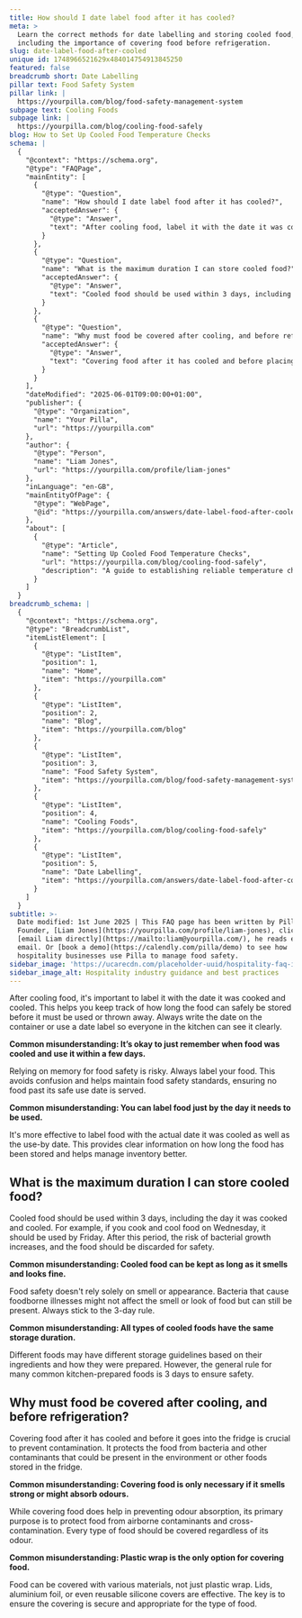 ```yaml
---
title: How should I date label food after it has cooled?
meta: >
  Learn the correct methods for date labelling and storing cooled food,
  including the importance of covering food before refrigeration.
slug: date-label-food-after-cooled
unique id: 1748966521629x484014754913845250
featured: false
breadcrumb short: Date Labelling
pillar text: Food Safety System
pillar link: |
  https://yourpilla.com/blog/food-safety-management-system
subpage text: Cooling Foods
subpage link: |
  https://yourpilla.com/blog/cooling-food-safely
blog: How to Set Up Cooled Food Temperature Checks
schema: |
  {
    "@context": "https://schema.org",
    "@type": "FAQPage",
    "mainEntity": [
      {
        "@type": "Question",
        "name": "How should I date label food after it has cooled?",
        "acceptedAnswer": {
          "@type": "Answer",
          "text": "After cooling food, label it with the date it was cooked and cooled. This helps in tracking how long the food can be safely stored. Use a date label on the container for visibility. This avoids any confusion and upholds food safety standards by ensuring no food past its safe use date is served."
        }
      },
      {
        "@type": "Question",
        "name": "What is the maximum duration I can store cooled food?",
        "acceptedAnswer": {
          "@type": "Answer",
          "text": "Cooled food should be used within 3 days, including the day it was cooked and cooled. Adhering to this rule is crucial as it reduces the risk of bacterial growth, ensuring the food remains safe for consumption."
        }
      },
      {
        "@type": "Question",
        "name": "Why must food be covered after cooling, and before refrigeration?",
        "acceptedAnswer": {
          "@type": "Answer",
          "text": "Covering food after it has cooled and before placing it in the fridge is crucial for preventing contamination. This protects the food from airborne contaminants and cross-contamination from other foods in the fridge, ensuring food safety."
        }
      }
    ],
    "dateModified": "2025-06-01T09:00:00+01:00",
    "publisher": {
      "@type": "Organization",
      "name": "Your Pilla",
      "url": "https://yourpilla.com"
    },
    "author": {
      "@type": "Person",
      "name": "Liam Jones",
      "url": "https://yourpilla.com/profile/liam-jones"
    },
    "inLanguage": "en-GB",
    "mainEntityOfPage": {
      "@type": "WebPage",
      "@id": "https://yourpilla.com/answers/date-label-food-after-cooled"
    },
    "about": [
      {
        "@type": "Article",
        "name": "Setting Up Cooled Food Temperature Checks",
        "url": "https://yourpilla.com/blog/cooling-food-safely",
        "description": "A guide to establishing reliable temperature check routines for cooled foods to ensure they are stored safely."
      }
    ]
  }
breadcrumb_schema: |
  {
    "@context": "https://schema.org",
    "@type": "BreadcrumbList",
    "itemListElement": [
      {
        "@type": "ListItem",
        "position": 1,
        "name": "Home",
        "item": "https://yourpilla.com"
      },
      {
        "@type": "ListItem",
        "position": 2,
        "name": "Blog",
        "item": "https://yourpilla.com/blog"
      },
      {
        "@type": "ListItem",
        "position": 3,
        "name": "Food Safety System",
        "item": "https://yourpilla.com/blog/food-safety-management-system"
      },
      {
        "@type": "ListItem",
        "position": 4,
        "name": "Cooling Foods",
        "item": "https://yourpilla.com/blog/cooling-food-safely"
      },
      {
        "@type": "ListItem",
        "position": 5,
        "name": "Date Labelling",
        "item": "https://yourpilla.com/answers/date-label-food-after-cooled"
      }
    ]
  }
subtitle: >-
  Date modified: 1st June 2025 | This FAQ page has been written by Pilla
  Founder, [Liam Jones](https://yourpilla.com/profile/liam-jones), click to
  [email Liam directly](https://mailto:liam@yourpilla.com/), he reads every
  email. Or [book a demo](https://calendly.com/pilla/demo) to see how
  hospitality businesses use Pilla to manage food safety.
sidebar_image: 'https://ucarecdn.com/placeholder-uuid/hospitality-faq-image.jpg'
sidebar_image_alt: Hospitality industry guidance and best practices
---
```

After cooling food, it's important to label it with the date it was cooked and cooled. This helps you keep track of how long the food can safely be stored before it must be used or thrown away. Always write the date on the container or use a date label so everyone in the kitchen can see it clearly.

**Common misunderstanding: It’s okay to just remember when food was cooled and use it within a few days.**

Relying on memory for food safety is risky. Always label your food. This avoids confusion and helps maintain food safety standards, ensuring no food past its safe use date is served.

**Common misunderstanding: You can label food just by the day it needs to be used.**

It's more effective to label food with the actual date it was cooled as well as the use-by date. This provides clear information on how long the food has been stored and helps manage inventory better.

## What is the maximum duration I can store cooled food?

Cooled food should be used within 3 days, including the day it was cooked and cooled. For example, if you cook and cool food on Wednesday, it should be used by Friday. After this period, the risk of bacterial growth increases, and the food should be discarded for safety.

**Common misunderstanding: Cooled food can be kept as long as it smells and looks fine.**

Food safety doesn't rely solely on smell or appearance. Bacteria that cause foodborne illnesses might not affect the smell or look of food but can still be present. Always stick to the 3-day rule.

**Common misunderstanding: All types of cooled foods have the same storage duration.**

Different foods may have different storage guidelines based on their ingredients and how they were prepared. However, the general rule for many common kitchen-prepared foods is 3 days to ensure safety.

## Why must food be covered after cooling, and before refrigeration?

Covering food after it has cooled and before it goes into the fridge is crucial to prevent contamination. It protects the food from bacteria and other contaminants that could be present in the environment or other foods stored in the fridge.

**Common misunderstanding: Covering food is only necessary if it smells strong or might absorb odours.**

While covering food does help in preventing odour absorption, its primary purpose is to protect food from airborne contaminants and cross-contamination. Every type of food should be covered regardless of its odour.

**Common misunderstanding: Plastic wrap is the only option for covering food.**

Food can be covered with various materials, not just plastic wrap. Lids, aluminium foil, or even reusable silicone covers are effective. The key is to ensure the covering is secure and appropriate for the type of food.
